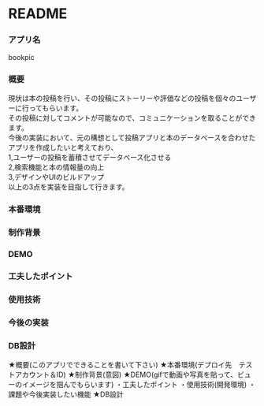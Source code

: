 # README

### アプリ名　
bookpic  


### 概要  
現状は本の投稿を行い、その投稿にストーリーや評価などの投稿を個々のユーザーに行ってもらいます。  
その投稿に対してコメントが可能なので、コミュニケーションを取ることができます。  
今後の実装において、元の構想として投稿アプリと本のデータベースを合わせたアプリを作成したいと考えており、  
1,ユーザーの投稿を蓄積させてデータベース化させる  
2,検索機能と本の情報量の向上  
3,デザインやUIのビルドアップ  
以上の3点を実装を目指して行きます。  


### 本番環境  

### 制作背景  

### DEMO  

### 工夫したポイント  

### 使用技術  

### 今後の実装  

### DB設計  



★概要(このアプリでできることを書いて下さい)
★本番環境(デプロイ先　テストアカウント＆ID)
★制作背景(意図)
★DEMO(gifで動画や写真を貼って、ビューのイメージを掴んでもらいます)
・工夫したポイント
・使用技術(開発環境)
・課題や今後実装したい機能
★DB設計
